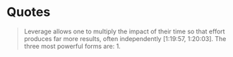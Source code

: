 # Quotes

> Leverage allows one to multiply the impact of their time so that effort produces far more results, often independently [1:19:57, 1:20:03].
> The three most powerful forms are: 1.
